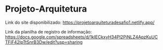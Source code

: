 # Projeto-Arquitetura
Link do site disponibilizado: https://projetoarquiteturadesafio1.netlify.app/

Link da planilha de registro de informação: https://docs.google.com/spreadsheets/d/1kIECkxyH34Pl2PiNLZ4ApzKuUCTFiF42lpTtSnrB3Dw/edit?usp=sharing
